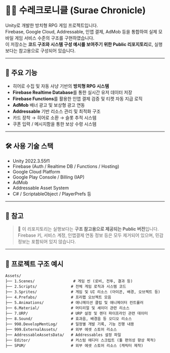 # 🧙‍♂️ 수레크로니클 (Surae Chronicle)

Unity로 개발한 방치형 RPG 게임 프로젝트입니다.  
Firebase, Google Cloud, Addressable, 인앱 결제, AdMob 등을 통합하여 실제 모바일 게임 서비스 수준의 구조를 구현하였습니다.  
이 저장소는 **코드 구조와 시스템 구성 예시를 보여주기 위한 Public 리포지토리**로, 실행보다는 참고용으로 구성되어 있습니다.

---

## 📱 주요 기능

- 히어로 수집 및 자동 사냥 기반의 **방치형 RPG 시스템**
- **Firebase Realtime Database**를 통한 실시간 유저 데이터 저장
- **Firebase Functions**를 활용한 인앱 결제 검증 및 티켓 자동 지급 로직
- **AdMob** 배너 광고 및 보상형 광고 연동
- **Addressable** 기반 리소스 관리 및 최적화 구조
- 카드 장착 → 히어로 소환 → 슬롯 추적 시스템
- 쿠폰 입력 / 메시지함을 통한 보상 수령 시스템

---

## 🛠 사용 기술 스택

- Unity 2022.3.55f1
- Firebase (Auth / Realtime DB / Functions / Hosting)
- Google Cloud Platform
- Google Play Console / Billing (IAP)
- AdMob
- Addressable Asset System
- C# / ScriptableObject / PlayerPrefs 등

---

## 📎 참고

> 🔐 이 리포지토리는 실행보다는 **구조 참고용으로 제공되는 Public 버전**입니다.  
> Firebase 키, 서비스 계정, 인앱결제 연동 정보 등은 모두 제거되어 있으며, 민감 정보는 포함되어 있지 않습니다.

---

## 📂 프로젝트 구조 예시

```plaintext
Assets/
├── 1.Scenes/                 # 게임 씬 (로비, 전투, 결과 등)
├── 2.Scripts/               # 전체 게임 로직과 시스템 코드
├── 3.Sprites/               # 게임 및 UI 리소스 (아이콘, 배경, 오브젝트 등)
├── 4.Prefabs/               # 프리팹 오브젝트 모음
├── 5.Animations/            # 애니메이션 클립 및 애니메이터 컨트롤러
├── 6.Material/              # 머티리얼 및 셰이더 관련 리소스
├── 7.URP/                   # URP 설정 및 렌더 파이프라인 관련 데이터
├── 8.Sound/                 # 효과음, 배경음 등 오디오 리소스
├── 998.DevelopMentLog/      # 일정별 개발 기록, 기능 진행 내용
├── 999.ExternalAssets/      # 외부 에셋 스토어 리소스
├── AddressableAssetsData/   # Addressables 설정 파일
├── Editor/                  # 커스텀 에디터 스크립트 (툴 편의성 향상 목적)
├── SPUM/                    # 외부 에셋 스토어 리소스 (캐릭터 제작)
